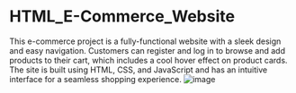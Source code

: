 # HTML_E-Commerce_Website
This e-commerce project is a fully-functional website with a sleek design and easy navigation. Customers can register and log in to browse and add products to their cart, which includes a cool hover effect on product cards. The site is built using HTML, CSS, and JavaScript and has an intuitive interface for a seamless shopping experience.
![image](https://github.com/abdullah-zero9/HTML_E-Commerce_Website/assets/126222065/e5a51f62-c82b-4182-bad4-c5874ba5d7d9)

